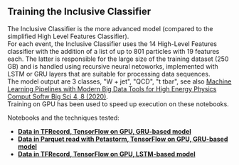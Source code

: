 ## Training the Inclusive Classifier

The Inclusive Classifier is the more advanced model (compared to the simplified High Level Features Classifier).  
For each event, the Inclusive Classifier uses the 14 High-Level Features classifier with the addition of a list of up to 801 particles with 19 features each.
The latter is responsible for the large size of the training dataset (250 GB) and is handled using recursive neural netoworks, 
implemented with LSTM or GRU layers that are suitable for processing data sequences.      
The model output are 3 classes, "W + jet", "QCD", "t tbar", see also 
[Machine Learning Pipelines with Modern Big Data Tools for High Energy Physics Comput Softw Big Sci 4, 8 (2020)](https://rdcu.be/b4Wk9).    
Training on GPU has been used to speed up execution on these notebooks.  

Notebooks and the techniques tested:
- **[Data in TFRecord, TensorFlow on GPU, GRU-based model](4.3a-Training-InclusiveClassifier-GRU-TF_Keras_TFRecord.ipynb)**
- **[Data in Parquet read with Petastorm, TensorFlow on GPU, GRU-based model](4.3a-Training-InclusiveClassifier-GRU-TF_Keras_Parquet_Petastorm.ipynb)**
- **[Data in TFRecord, TensorFlow on GPU, LSTM-based model](4.3a-Training-InclusiveClassifier-LSTM-TF_Keras_TFRecord.ipynb)**
